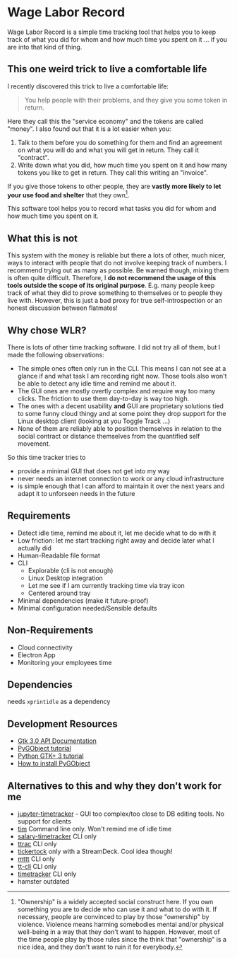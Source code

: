 # Wage Labor Record

Wage Labor Record is a simple time tracking tool that helps you to keep track of what 
you did for whom and how much time you spent on it ... if you are into that kind of thing.

## This one weird trick to live a comfortable life

I recently discovered this trick to live a comfortable life:
> You help people with their problems, and they give you some token in return.

Here they call this the "service economy" and the tokens are called "money".
I also found out that it is a lot easier when you:
1. Talk to them before you do something for them and find an agreement on what you will do and what you will get in return. They call it "contract".
2. Write down what you did, how much time you spent on it and how many tokens you like to get in return. They call this writing an "invoice".

If you give those tokens to other people, they are **vastly more likely to let your use food and shelter** that they own[^1].

This software tool helps you to record what tasks you did for whom and how much time you spent on it.

[^1]: "Ownership" is a widely accepted social construct here.
If you own something you are to decide who can use it and what to do with it.
If necessary, people are convinced to play by those "ownership" by violence.
Violence means harming somebodies mental and/or physical well-being in a way that they don't want to happen.
However, most of the time people play by those rules since the think that "ownership" is a nice idea, and they don't want to ruin it for everybody.

## What this is not

This system with the money is reliable but there a lots of other, much nicer, ways to interact with people that do not involve keeping track of numbers.
I recommend trying out as many as possible. 
Be warned though, mixing them is often quite difficult.
Therefore, I **do not recommend the usage of this tools outside the scope of its original purpose**.
E.g. many people keep track of what they did to prove something to themselves or to people they live with.
However, this is just a bad proxy for true self-introspection or an honest discussion between flatmates!

## Why chose WLR?

There is lots of other time tracking software. I did not try all of them, but I made the following observations:
- The simple ones often only run in the CLI. This means I can not see at a glance if and what task I am recording right now. Those tools also won't be able to detect any idle time and remind me about it.
- The GUI ones are mostly overtly complex and require way too many clicks. The friction to use them day-to-day is way too high.
- The ones with a decent usability **and** GUI are proprietary solutions tied to some funny cloud thingy and at some point they drop support for the Linux desktop client (looking at you Toggle Track ...)
- None of them are reliably able to position themselves in relation to the social contract or distance themselves from the quantified self movement. 

So this time tracker tries to
- provide a minimal GUI that does not get into my way
- never needs an internet connection to work or any cloud infrastructure
- is simple enough that I can afford to maintain it over the next years and adapt it to unforseen needs in the future



## Requirements
- Detect idle time, remind me about it, let me decide what to do with it
- Low friction: let me start tracking right away and decide later what I actually did
- Human-Readable file format
- CLI
  - Explorable (cli is not enough)
  - Linux Desktop integration
  - Let me see if I am currently tracking time via tray icon
  - Centered around tray
- Minimal dependencies (make it future-proof)
- Minimal configuration needed/Sensible defaults

## Non-Requirements
- Cloud connectivity
- Electron App
- Monitoring your employees time

## Dependencies
needs `xprintidle` as a dependency

## Development Resources
- [Gtk 3.0 API Documentation](https://lazka.github.io/pgi-docs/Gtk-3.0)
- [PyGObject tutorial](https://pygobject.readthedocs.io/)
- [Python GTK+ 3 tutorial](https://python-gtk-3-tutorial.readthedocs.io)
- [How to install PyGObject](https://pygobject.readthedocs.io/en/latest/getting_started.html#ubuntu-getting-started)

## Alternatives to this and why they don't work for me

- [jupyter-timetracker](https://pypi.org/project/jupyter-timetracker/) - GUI too complex/too close to DB editing tools. No support for clients
- [tim](https://github.com/MatthiasKauer/tim) Command line only. Won't remind me of idle time
- [salary-timetracker](https://pypi.org/project/salary-timetracker/) CLI only
- [ttrac](https://pypi.org/project/ttrac/) CLI only
- [tickertock](https://pypi.org/project/tickertock/) only with a StreamDeck. Cool idea though!
- [mttt](https://pypi.org/project/mttt/) CLI only
- [tt-cli](https://github.com/a1fred/tt) CLI only
- [timetracker](https://pypi.org/project/timetracker/) CLI only
- hamster outdated